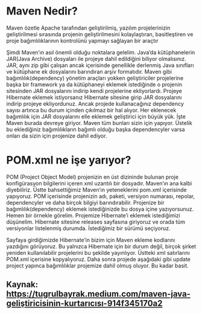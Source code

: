 # Maven Nedir?

Maven özetle Apache tarafından geliştirilmiş, yazılım projelerinizin geliştirilmesi sırasında projenin geliştirilmesini kolaylaştıran, basitleştiren ve proje bağımlılıklarının kontrolünü yapmayı sağlayan bir araçtır

Şimdi Maven’ın asıl önemli olduğu noktalara gelelim. Java’da kütüphanelerin JAR(Java Archive) dosyaları ile projeye dahil edildiğini biliyor olmalısınız. JAR, aynı zip gibi çalışan ancak içerisinde genellikle derlenmiş Java sınıfları ve kütüphane ek dosyalarını barındıran arşiv formatıdır. Maven gibi bağımlılık(dependency) yönetim araçları yokken geliştiriciler projelerine başka bir framework ya da kütüphaneyi eklemek istediğinde o projenin sitesinden JAR dosyalarını indirip kendi projelerine ekliyorlardı. Projeye Hibernate eklemek istiyorsanız Hibernate sitesine girip JAR dosyalarını indirip projeye ekliyordunuz. Ancak projede kullanacağınız dependency sayısı artınca bu durum içinden çıkılmaz bir hal alıyor. Her eklenecek bağımlılık için JAR dosyalarını elle eklemek geliştirici için büyük yük. İşte Maven burada devreye giriyor. Maven tüm bunları sizin için yapıyor. Üstelik bu eklediğiniz bağımlılıkların bağımlı olduğu başka dependencyler varsa onları da sizin için projenize dahil ediyor.

# POM.xml ne işe yarıyor?
POM (Project Object Model) projenizin en üst dizininde bulunan proje konfigürasyon bilgilerini içeren xml uzantılı bir dosyadır. Maven’ın ana kalbi diyebiliriz. Üstte bahsettiğimiz Maven’ın yeteneklerini pom.xml içerisinde yapıyoruz. POM içerisinde projenizin adı, paketi, versiyon numarası, repolar, dependencyler ve daha birçok bilgiyi barındırabilir. Projenize bir bağımlılık(dependency) eklemek istediğinizde bu dosya içine yazıyorsunuz. Hemen bir örnekle görelim. Projemize Hibernate’i eklemek istediğimizi düşünelim.
Hibernate sitesine releases sayfasına giriyoruz ve orada tüm versiyonlar listelenmiş durumda. İstediğimiz bir sürümü seçiyoruz.

Sayfaya girdiğimizde Hibernate’in bizim için Maven ekleme kodlarını yazdığını görüyoruz. Bu yalnızca Hibernate için bir durum değil, birçok şirket yeniden kullanılabilir projelerini bu şekilde yayınlıyor.
Üstteki xml satırlarını POM.xml içerisine kopyalıyoruz. Daha sonra projede aşağıdaki gibi update project yapınca bağımlılıklar projemize dahil olmuş oluyor. Bu kadar basit.

## Kaynak: https://tugrulbayrak.medium.com/maven-java-geliştiricisinin-kurtarıcısı-914f345170a2